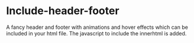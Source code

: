 # Include-header-footer

A fancy header and footer with animations and hover effects which can be included in your html file. The javascript to include the innerhtml is added.
